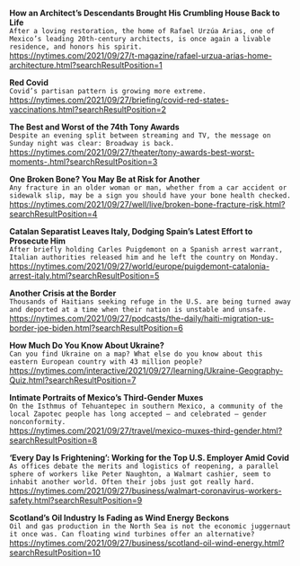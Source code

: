 **How an Architect’s Descendants Brought His Crumbling House Back to Life**\
`After a loving restoration, the home of Rafael Urzúa Arias, one of Mexico’s leading 20th-century architects, is once again a livable residence, and honors his spirit.`\
https://nytimes.com/2021/09/27/t-magazine/rafael-urzua-arias-home-architecture.html?searchResultPosition=1

**Red Covid**\
`Covid’s partisan pattern is growing more extreme.`\
https://nytimes.com/2021/09/27/briefing/covid-red-states-vaccinations.html?searchResultPosition=2

**The Best and Worst of the 74th Tony Awards**\
`Despite an evening split between streaming and TV, the message on Sunday night was clear: Broadway is back.`\
https://nytimes.com/2021/09/27/theater/tony-awards-best-worst-moments-.html?searchResultPosition=3

**One Broken Bone? You May Be at Risk for Another**\
`Any fracture in an older woman or man, whether from a car accident or sidewalk slip, may be a sign you should have your bone health checked.`\
https://nytimes.com/2021/09/27/well/live/broken-bone-fracture-risk.html?searchResultPosition=4

**Catalan Separatist Leaves Italy, Dodging Spain’s Latest Effort to Prosecute Him**\
`After briefly holding Carles Puigdemont on a Spanish arrest warrant, Italian authorities released him and he left the country on Monday.`\
https://nytimes.com/2021/09/27/world/europe/puigdemont-catalonia-arrest-italy.html?searchResultPosition=5

**Another Crisis at the Border**\
`Thousands of Haitians seeking refuge in the U.S. are being turned away and deported at a time when their nation is unstable and unsafe.`\
https://nytimes.com/2021/09/27/podcasts/the-daily/haiti-migration-us-border-joe-biden.html?searchResultPosition=6

**How Much Do You Know About Ukraine?**\
`Can you find Ukraine on a map? What else do you know about this eastern European country with 43 million people?`\
https://nytimes.com/interactive/2021/09/27/learning/Ukraine-Geography-Quiz.html?searchResultPosition=7

**Intimate Portraits of Mexico’s Third-Gender Muxes**\
`On the Isthmus of Tehuantepec in southern Mexico, a community of the local Zapotec people has long accepted — and celebrated — gender nonconformity.`\
https://nytimes.com/2021/09/27/travel/mexico-muxes-third-gender.html?searchResultPosition=8

**‘Every Day Is Frightening’: Working for the Top U.S. Employer Amid Covid**\
`As offices debate the merits and logistics of reopening, a parallel sphere of workers like Peter Naughton, a Walmart cashier, seem to inhabit another world. Often their jobs just got really hard.`\
https://nytimes.com/2021/09/27/business/walmart-coronavirus-workers-safety.html?searchResultPosition=9

**Scotland’s Oil Industry Is Fading as Wind Energy Beckons**\
`Oil and gas production in the North Sea is not the economic juggernaut it once was. Can floating wind turbines offer an alternative?`\
https://nytimes.com/2021/09/27/business/scotland-oil-wind-energy.html?searchResultPosition=10

